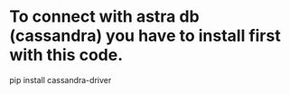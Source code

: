 # To connect with astra db (cassandra) you have to install first with this code.
pip install cassandra-driver


